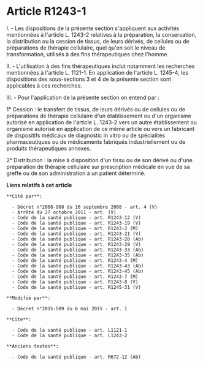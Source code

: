 # Article R1243-1

I. - Les dispositions de la présente section s'appliquent aux activités mentionnées à l'article L. 1243-2 relatives à la
préparation, la conservation, la distribution ou la cession de tissus, de leurs dérivés, de cellules ou de préparations de
thérapie cellulaire, quel qu'en soit le niveau de transformation, utilisés à des fins thérapeutiques chez l'homme.

II. - L'utilisation à des fins thérapeutiques inclut notamment les recherches mentionnées à l'article L. 1121-1. En
application de l'article L. 1245-4, les dispositions des sous-sections 3 et 4 de la présente section sont applicables à ces
recherches. 

III. - Pour l'application de la présente section on entend par : 

1° Cession : le transfert de tissus, de leurs dérivés ou de cellules ou de préparations de thérapie cellulaire d'un
établissement ou d'un organisme autorisé en application de l'article L. 1243-2 vers un autre établissement ou organisme
autorisé en application de ce même article ou vers un fabricant de dispositifs médicaux de diagnostic in vitro ou de
spécialités pharmaceutiques ou de médicaments fabriqués industriellement ou de produits thérapeutiques annexes. 

2° Distribution : la mise à disposition d'un tissu ou de son dérivé ou d'une préparation de thérapie cellulaire sur
prescription médicale en vue de sa greffe ou de son administration à un patient déterminé.

**Liens relatifs à cet article**

	**Cité par**:

	  - Décret n°2008-968 du 16 septembre 2008 - art. 4 (V)
	  - Arrêté du 27 octobre 2011 - art. (V)
	  - Code de la santé publique - art. R1243-12 (V)
	  - Code de la santé publique - art. R1243-19 (V)
	  - Code de la santé publique - art. R1243-2 (M)
	  - Code de la santé publique - art. R1243-21 (V)
	  - Code de la santé publique - art. R1243-28 (Ab)
	  - Code de la santé publique - art. R1243-29 (V)
	  - Code de la santé publique - art. R1243-33 (Ab)
	  - Code de la santé publique - art. R1243-35 (Ab)
	  - Code de la santé publique - art. R1243-4 (M)
	  - Code de la santé publique - art. R1243-43 (Ab)
	  - Code de la santé publique - art. R1243-45 (Ab)
	  - Code de la santé publique - art. R1243-7 (M)
	  - Code de la santé publique - art. R1243-8 (V)
	  - Code de la santé publique - art. R1245-31 (V)

	**Modifié par**:

	  - Décret n°2015-509 du 6 mai 2015 - art. 1

	**Cite**:

	  - Code de la santé publique - art. L1121-1
	  - Code de la santé publique - art. L1243-2

	**Anciens textes**:

	  - Code de la santé publique - art. R672-12 (Ab)
